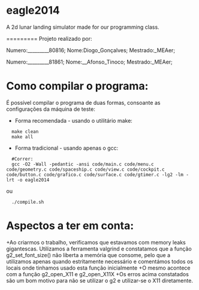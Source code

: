 eagle2014
=========

A 2d lunar landing simulator made for our programming class.

=========
Projeto realizado por:

Numero:_________80816; Nome:Diogo_Gonçalves; Mestrado:_MEAer;

Numero:_________81861; Nome:__Afonso_Tinoco; Mestrado:_MEAer;


Como compilar o programa:
==========
É possível compilar o programa de duas formas, consoante as configurações da máquina de teste:
+ Forma recomendada - usando o utilitário make:
```
  make clean
  make all
```

+ Forma tradicional - usando apenas o gcc:
```
  #Correr:
  gcc -O2 -Wall -pedantic -ansi code/main.c code/menu.c code/geometry.c code/spaceship.c code/view.c code/cockpit.c code/button.c code/grafico.c code/surface.c code/gtimer.c -lg2 -lm -lrt -o eagle2014
```
ou
```
  ./compile.sh
```



Aspectos a ter em conta:
================
+Ao criarmos o trabalho, verificamos que estavamos com memory leaks gigantescas. Utilizamos a ferramenta valgrind e constatamos que a função g2_set_font_size() não liberta a memória que consome, pelo que a utilizamos apenas quando estritamente necessário e comentámos todos os locais onde tinhamos usado esta função inicialmente
+O mesmo acontece com a função g2_open_X11 e g2_open_X11X
+Os erros acima constatados são um bom motivo para não se utilizar o g2 e utilizar-se o X11 diretamente.
